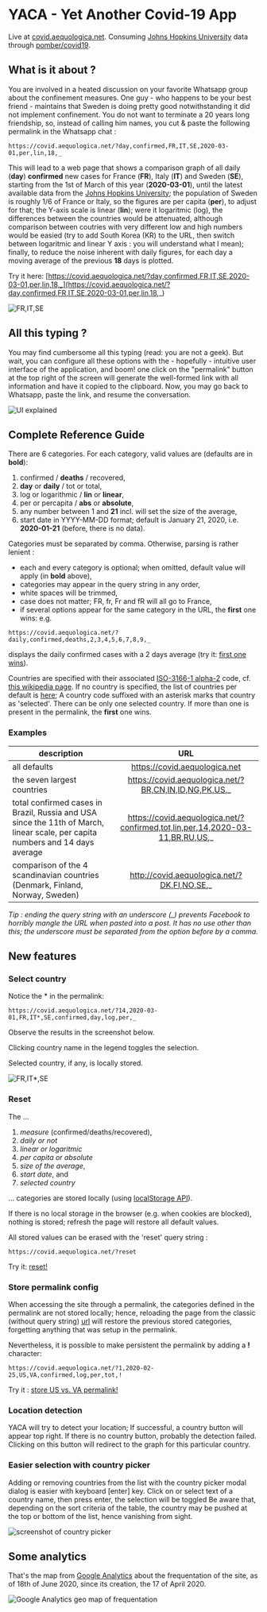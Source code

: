 # YACA - Yet Another Covid-19 App

Live at [covid.aequologica.net](http://covid.aequologica.net/). Consuming [Johns Hopkins University](https://coronavirus.jhu.edu/data/new-cases) data through [pomber/covid19](https://github.com/pomber/covid19).

## What is it about ?

You are involved in a heated discussion on your favorite Whatsapp group about the confinement measures. 
One guy - who happens to be your best friend - maintains that Sweden is doing pretty good notwithstanding it did not implement confinement. 
You do not want to terminate a 20 years long friendship, so, instead of calling him names, you cut & paste the following permalink in the Whatsapp chat :

```
https://covid.aequologica.net/?day,confirmed,FR,IT,SE,2020-03-01,per,lin,18,_
```

This will lead to a web page that shows a comparison graph of all daily (**day**) **confirmed** new cases for France (**FR**), Italy (**IT**) and Sweden (**SE**), 
starting from the 1st of March of this year (**2020-03-01**), until the latest available data from the [Johns Hopkins University](https://github.com/pomber/covid19); 
the population of Sweden is roughly 1/6 of France or Italy, so the figures are per capita (**per**), to adjust for that; 
the Y-axis scale is linear (**lin**); were it logaritmic (log), the differences between the countries would be attenuated, although comparison between 
coutries with very different low and high numbers would be easied (try to add South Korea (KR) to the URL, then switch between logaritmic and linear Y axis : you will understand what I mean); 
finally, to reduce the noise inherent with daily figures, for each day a moving average of the previous **18** days is plotted.


Try it here: [https://covid.aequologica.net/?day,confirmed,FR,IT,SE,2020-03-01,per,lin,18,_](https://covid.aequologica.net/?day,confirmed,FR,IT,SE,2020-03-01,per,lin,18,_)

![FR,IT,SE](./img/screenshot6.png "FR,IT,SE")

## All this typing ?

You may find cumbersome all this typing (read: you are not a geek). But wait, you can configure all these options with the - hopefully - intuitive user interface of the application, and boom! one click on the "permalink" button at the top right of the screen will generate the well-formed link with all information and have it copied to the clipboard. Now, you may go back to Whatsapp, paste the link, and resume the conversation.

![UI explained](./img/screenshot6-UI-explained.png "UI explained")

## Complete Reference Guide

There are 6 categories. For each category, valid values are (defaults are in **bold**):

1. confirmed / **deaths** / recovered,
2. **day** or **daily** / tot or total,
3. log or logarithmic / **lin** or **linear**,
4. per or percapita / **abs** or **absolute**,
5. any number between 1 and **21** incl. will set the size of the average,
6. start date in YYYY-MM-DD format; default is January 21, 2020, i.e. **2020-01-21** (before, there is no data).

Categories must be separated by comma. Otherwise, parsing is rather lenient :

- each and every category is optional; when omitted, default value will apply (in **bold** above),
- categories may appear in the query string in any order,
- white spaces will be trimmed,
- case does not matter; FR, fr, Fr and fR will all go to France,
- if several options appear for the same category in the URL, the **first** one wins: e.g. 
```
https://covid.aequologica.net/?daily,confirmed,deaths,2,3,4,5,6,7,8,9,_
```
displays the daily confirmed cases with a 2 days average (try it: [first one wins](https://covid.aequologica.net/?daily,confirmed,deaths,2,3,4,5,6,7,8,9,_)).

Countries are specified with their associated [ISO-3166-1 alpha-2](https://github.com/lukes/ISO-3166-Countries-with-Regional-Codes) code, cf. [this wikipedia page](https://en.wikipedia.org/wiki/ISO_3166-1#Officially_assigned_code_elements). If no country is specified, the list of countries per default is [here](https://github.com/cthiebaud/cthiebaud.github.io/blob/master/js/model/factory.js); A country code suffixed with an asterisk marks that country as 'selected'. There can be only one selected country. If more than one is present in the permalink, the **first** one wins.

### Examples

|  description       |   URL         | 
| ------------- |:-------------:| 
| all defaults     | https://covid.aequologica.net |
| the seven largest countries      | https://covid.aequologica.net/?BR,CN,IN,ID,NG,PK,US,_      | 
| total confirmed cases in Brazil, Russia and USA since the 11th of March, linear scale, per capita numbers and 14 days average | https://covid.aequologica.net/?confirmed,tot,lin,per,14,2020-03-11,BR,RU,US,_      | 
| comparison of the 4 scandinavian countries (Denmark, Finland, Norway, Sweden) | http://covid.aequologica.net/?DK,FI,NO,SE,_ |

_Tip : ending the query string with an underscore (\_) prevents Facebook to horribly mangle the URL when pasted into a post. It has no use other than this; the underscore must be separated from the option before by a comma._

## New features

### Select country

Notice the * in the permalink:

```
https://covid.aequologica.net/?14,2020-03-01,FR,IT*,SE,confirmed,day,log,per,_
```

Observe the results in the screenshot below.

Clicking country name in the legend toggles the selection.

Selected country, if any, is locally stored.

![FR,IT*,SE](./img/selectedCountryScreenshot.png "FR,IT*,SE")

### Reset

The &hellip;

1. _measure_ (confirmed/deaths/recovered),
2. _daily or not_
3. _linear or logaritmic_
4. _per capita or absolute_
5. _size of the average_,
6. _start date_, and 
7. _selected country_

&hellip; categories are stored locally (using [localStorage API](https://developer.mozilla.org/en-US/docs/Web/API/Window/localStorage)).

If there is no local storage in the browser (e.g. when cookies are blocked), nothing is stored; refresh the page will restore all default values.

All stored values can be erased with the 'reset' query string :

```
https://covid.aequologica.net/?reset
```

Try it: [reset!](https://covid.aequologica.net/?reset)

### Store permalink config

When accessing the site through a permalink, the categories defined in the permalink are not stored locally; hence, reloading the page from the classic (without query string) [url](https://covid.aequologice.net) will restore the 
previous stored categories, forgetting anything that was setup in the permalink.

Nevertheless, it is possible to make persistent the permalink by adding a **!** character:

```
https://covid.aequologica.net/?1,2020-02-25,US,VA,confirmed,log,per,tot,!
```

Try it : [store US vs. VA permalink!](https://covid.aequologica.net/?1,2020-02-25,US,VA,confirmed,log,per,tot,!)

### Location detection

YACA will try to detect your location; If successful, a country button will appear top right. If there is no country button, probably the detection failed. Clicking on this button will redirect to the graph for this particular country.

### Easier selection with country picker

Adding or removing countries from the list with the country picker modal dialog is easier with keyboard [enter] key. Click on or select text of a country name, then press enter, the selection will be toggled Be aware that, depending on the sort criteria of the table, the country may be pushed at the top or bottom of the list, hence vanishing from sight.

![screenshot of country picker](./img/screenshotCountryPicker.png)

## Some analytics

That's the map from [Google Analytics](https://analytics.google.com/analytics/web/#/) about the frequentation of the site, as of 18th of June 2020, since its creation, the 17 of April 2020.

![Google Analytics geo map of frequentation](./img/screenshot-world-audience.png)

